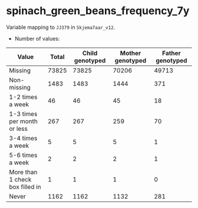 # spinach_green_beans_frequency_7y
Variable mapping to `JJ379` in `Skjema7aar_v12`.
- Number of values:

| Value | Total | Child genotyped | Mother genotyped | Father genotyped |
| ----- | ----- | --------------- | ---------------- | ---------------- |
| Missing | 73825 | 73825 | 70206 | 49713 |
| Non-missing | 1483 | 1483 | 1444 | 371 |
| 1-2 times a week | 46 | 46 | 45 |18 |
| 1-3 times per month or less | 267 | 267 | 259 |70 |
| 3-4 times a week | 5 | 5 | 5 |1 |
| 5-6 times a week | 2 | 2 | 2 |1 |
| More than 1 check box filled in | 1 | 1 | 1 |0 |
| Never | 1162 | 1162 | 1132 |281 |



